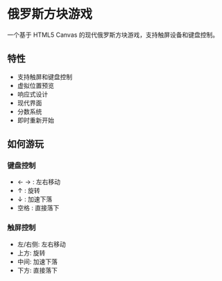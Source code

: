 # 俄罗斯方块游戏

一个基于 HTML5 Canvas 的现代俄罗斯方块游戏，支持触屏设备和键盘控制。

## 特性

- 支持触屏和键盘控制
- 虚拟位置预览
- 响应式设计
- 现代界面
- 分数系统
- 即时重新开始

## 如何游玩

### 键盘控制
- ← → : 左右移动
- ↑ : 旋转
- ↓ : 加速下落
- 空格 : 直接落下

### 触屏控制
- 左/右侧: 左右移动
- 上方: 旋转
- 中间: 加速下落
- 下方: 直接落下 